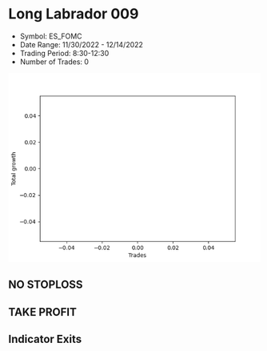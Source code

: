 # Long Labrador 009 
- Symbol: ES_FOMC
- Date Range: 11/30/2022 - 12/14/2022
- Trading Period: 8:30-12:30
- Number of Trades: 0

![Plot](LongLabrador009ES_FOMC.png)
## NO STOPLOSS














## TAKE PROFIT











## Indicator Exits

